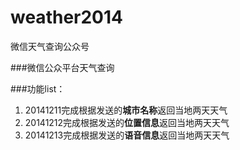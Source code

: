 weather2014
===========

微信天气查询公众号

###微信公众平台天气查询

###功能list：

1. 20141211完成根据发送的**城市名称**返回当地两天天气
2. 20141212完成根据发送的**位置信息**返回当地两天天气
3. 20141213完成根据发送的**语音信息**返回当地两天天气
